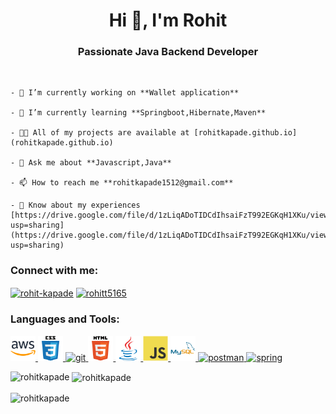 <!-- [![MasterHead](https://1.bp.blogspot.com/-7A4WynwLsM...)](https://rohitkapade.io) -->
<h1 align="center">Hi 👋, I'm Rohit</h1>
<h3 align="center">Passionate Java Backend Developer</h3>

<img src="https://as1.ftcdn.net/v2/jpg/01/94/01/00/1000_F_194010093_9tC5JNVsiEOlVDs2F5Y6d0paYrdWTdbT.jpg" alt="">
    
    - 🔭 I’m currently working on **Wallet application**
    
    - 🌱 I’m currently learning **Springboot,Hibernate,Maven**
    
    - 👨‍💻 All of my projects are available at [rohitkapade.github.io](rohitkapade.github.io)
    
    - 💬 Ask me about **Javascript,Java**
    
    - 📫 How to reach me **rohitkapade1512@gmail.com**
    
    - 📄 Know about my experiences [https://drive.google.com/file/d/1zLiqADoTIDCdIhsaiFzT992EGKqH1XKu/view?usp=sharing](https://drive.google.com/file/d/1zLiqADoTIDCdIhsaiFzT992EGKqH1XKu/view?usp=sharing)

<h3 align="left">Connect with me:</h3>
<p align="left">
<a href="https://linkedin.com/in/rohit-kapade" target="blank"><img align="center" src="https://raw.githubusercontent.com/rahuldkjain/github-profile-readme-generator/master/src/images/icons/Social/linked-in-alt.svg" alt="rohit-kapade" height="30" width="40" /></a>
<a href="https://instagram.com/rohitt5165" target="blank"><img align="center" src="https://raw.githubusercontent.com/rahuldkjain/github-profile-readme-generator/master/src/images/icons/Social/instagram.svg" alt="rohitt5165" height="30" width="40" /></a>
</p>

<h3 align="left">Languages and Tools:</h3>
<p align="left"> <a href="https://aws.amazon.com" target="_blank" rel="noreferrer"> <img src="https://raw.githubusercontent.com/devicons/devicon/master/icons/amazonwebservices/amazonwebservices-original-wordmark.svg" alt="aws" width="40" height="40"/> </a> <a href="https://www.w3schools.com/css/" target="_blank" rel="noreferrer"> <img src="https://raw.githubusercontent.com/devicons/devicon/master/icons/css3/css3-original-wordmark.svg" alt="css3" width="40" height="40"/> </a> <a href="https://git-scm.com/" target="_blank" rel="noreferrer"> <img src="https://www.vectorlogo.zone/logos/git-scm/git-scm-icon.svg" alt="git" width="40" height="40"/> </a> <a href="https://www.w3.org/html/" target="_blank" rel="noreferrer"> <img src="https://raw.githubusercontent.com/devicons/devicon/master/icons/html5/html5-original-wordmark.svg" alt="html5" width="40" height="40"/> </a> <a href="https://www.java.com" target="_blank" rel="noreferrer"> <img src="https://raw.githubusercontent.com/devicons/devicon/master/icons/java/java-original.svg" alt="java" width="40" height="40"/> </a> <a href="https://developer.mozilla.org/en-US/docs/Web/JavaScript" target="_blank" rel="noreferrer"> <img src="https://raw.githubusercontent.com/devicons/devicon/master/icons/javascript/javascript-original.svg" alt="javascript" width="40" height="40"/> </a> <a href="https://www.mysql.com/" target="_blank" rel="noreferrer"> <img src="https://raw.githubusercontent.com/devicons/devicon/master/icons/mysql/mysql-original-wordmark.svg" alt="mysql" width="40" height="40"/> </a> <a href="https://postman.com" target="_blank" rel="noreferrer"> <img src="https://www.vectorlogo.zone/logos/getpostman/getpostman-icon.svg" alt="postman" width="40" height="40"/> </a> <a href="https://spring.io/" target="_blank" rel="noreferrer"> <img src="https://www.vectorlogo.zone/logos/springio/springio-icon.svg" alt="spring" width="40" height="40"/> </a> </p>

<p><img align="left" src="https://github-readme-stats.vercel.app/api/top-langs?username=rohitkapade&show_icons=true&locale=en&layout=compact" alt="rohitkapade" /></p>

<p>&nbsp;<img align="center" src="https://github-readme-stats.vercel.app/api?username=rohitkapade&show_icons=true&locale=en" alt="rohitkapade" /></p>

<p><img align="center" src="https://github-readme-streak-stats.herokuapp.com/?user=rohitkapade&" alt="rohitkapade" /></p>
